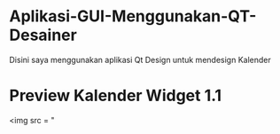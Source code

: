# Aplikasi-GUI-Menggunakan-QT-Desainer

Disini saya menggunakan aplikasi Qt Design untuk mendesign Kalender 


# Preview Kalender Widget 1.1
<img src = "


